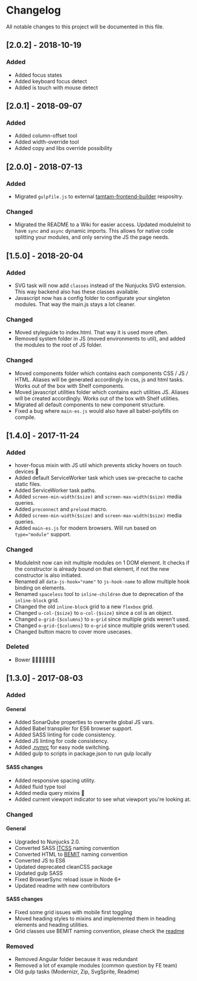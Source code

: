 # Changelog
All notable changes to this project will be documented in this file.

## [2.0.2] - 2018-10-19
### Added
- Added focus states
- Added keyboard focus detect
- Added is touch with mouse detect

## [2.0.1] - 2018-09-07
### Added
- Added column-offset tool
- Added width-override tool
- Added copy and libs override possibility

## [2.0.0] - 2018-07-13
### Added
- Migrated `gulpfile.js` to external [tamtam-frontend-builder](https://bitbucket.org/tamtam-nl/tamtam-frontend-builder/) respositry.

### Changed
- Migrated the README to a Wiki for easier access.
Updated moduleInit to have `sync` and `async` dynamic imports. This allows for native code splitting your modules, and only serving the JS the page needs.

## [1.5.0] - 2018-20-04
### Added
- SVG task will now add `classes` instead of the Nunjucks SVG extension. This way backend also has these classes available.
- Javascript now has a config folder to configurate your singleton modules. That way the main.js stays a lot cleaner.

### Changed
- Moved styleguide to index.html. That way it is used more often.
- Removed system folder in JS (moved environments to util), and added the modules to the root of JS folder.

### Changed
- Moved components folder which contains each components CSS / JS / HTML. Aliases will be generated accordingly in css, js and html tasks. Works out of the box with Shelf components.
- Moved javascript utilities folder which contains each utilities JS. Aliases will be created accordingly. Works out of the box with Shelf utilities.
- Migrated all default components to new component structure.
- Fixed a bug where `main-es.js` would also have all babel-polyfills on compile.


## [1.4.0] - 2017-11-24
### Added
- hover-focus mixin with JS util which prevents sticky hovers on touch devices 📱
- Added default ServiceWorker task which uses sw-precache to cache static files.
- Added ServiceWorker task paths.
- Added `screen-min-width($size)` and `screen-max-width($size)` media queries.
- Added `preconnect` and `preload` macro.
- Added `screen-min-width($size)` and `screen-max-width($size)` media queries.
- Added `main-es.js` for modern browsers. Will run based on `type="module"` support.

### Changed
- ModuleInit now can init multiple modules on 1 DOM element. It checks if the constructor is already bound on that element, if not the new constructor is also initiated.
- Renamed all `data-js-hook="name"` to `js-hook-name` to allow multiple hook binding on elements.
- Renamed `spaceless` tool to `inline-children` due to deprecation of the `inline-block` grid.
- Changed the old `inline-block` grid to a new `flexbox` grid.
- Changed `u-col-{$size}` to `o-col-{$size}` since a col is an object.
- Changed `o-grid-{$columns}` to `o-grid` since multiple grids weren't used.
- Changed `o-grid-{$columns}` to `o-grid` since multiple grids weren't used.
- Changed button macro to cover more usecases.

### Deleted
- Bower 🎉🎉🎉🎉🎉🎉🎉

## [1.3.0] - 2017-08-03
### Added
#### General
- Added SonarQube properties to overwrite global JS vars.
- Added Babel transpiler for ES6 browser support.
- Added SASS linting for code consistency.
- Added JS linting for code consistency.
- Added [.nvmrc](https://github.com/creationix/nvm) for easy node switching.
- Added gulp to scripts in package.json to run gulp locally
#### SASS changes
- Added responsive spacing utility.
- Added fluid type tool
- Added media query mixins 🙌
- Added current viewport indicator to see what viewport you're looking at.


### Changed
#### General
- Upgraded to Nunjucks 2.0.
- Converted SASS [ITCSS](https://www.xfive.co/blog/itcss-scalable-maintainable-css-architecture/) naming convention
- Converted HTML to [BEMIT](https://csswizardry.com/2015/08/bemit-taking-the-bem-naming-convention-a-step-further/) naming convention
- Converted JS to ES6
- Updated deprecated cleanCSS package
- Updated gulp SASS
- Fixed BrowserSync reload issue in Node 6+
- Updated readme with new contributors
#### SASS changes
- Fixed some grid issues with mobile first toggling
- Moved heading styles to mixins and implemented them in heading elements and heading utilities.
- Grid classes use BEMIT naming convention, please check the [readme](https://bitbucket.org/tamtam-nl/tamtam-frontend-setup/overview#markdown-header-usage)


### Removed
- Removed Angular folder because it was redundant
- Removed a lot of example modules (common question by FE team)
- Old gulp tasks (Modernizr, Zip, SvgSprite, Readme)
